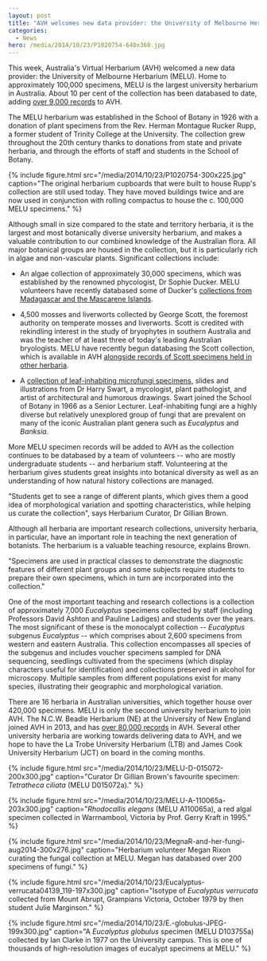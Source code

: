 ```yaml
---
layout: post
title: "AVH welcomes new data provider: the University of Melbourne Herbarium (MELU)"
categories: 
  - News
hero: /media/2014/10/23/P1020754-640x360.jpg
---
```


This week, Australia's Virtual Herbarium (AVH) welcomed a new data provider: the University of Melbourne Herbarium (MELU). Home to approximately 100,000 specimens, MELU is the largest university herbarium in Australia. About 10 per cent of the collection has been databased to date, adding [over 9,000 records](http://avh.ala.org.au/occurrences/search?q=collection_uid%3Aco64#tab_mapView) to AVH.

The MELU herbarium was established in the School of Botany in 1926 with a donation of plant specimens from the Rev. Herman Montague Rucker Rupp, a former student of Trinity College at the University. The collection grew throughout the 20th century thanks to donations from state and private herbaria, and through the efforts of staff and students in the School of Botany.

{% include figure.html 
    src="/media/2014/10/23/P1020754-300x225.jpg"
    caption="The original herbarium cupboards that were built to house Rupp's collection are still used today. They have moved buildings twice and are now used in conjunction with rolling compactus to house the c. 100,000 MELU specimens."
%}

Although small in size compared to the state and territory herbaria, it is the largest and most botanically diverse university herbarium, and makes a valuable contribution to our combined knowledge of the Australian flora. All major botanical groups are housed in the collection, but it is particularly rich in algae and non-vascular plants. Significant collections include:

-   An algae collection of approximately 30,000 specimens, which was established by the renowned phycologist, Dr Sophie Ducker. MELU volunteers have recently databased some of Ducker's [collections from Madagascar and the Mascarene Islands](http://bit.ly/1zezQha).

-   4,500 mosses and liverworts collected by George Scott, the foremost authority on temperate mosses and liverworts. Scott is credited with rekindling interest in the study of bryophytes in southern Australia and was the teacher of at least three of today's leading Australian bryologists. MELU have recently begun databasing the Scott collection, which is available in AVH [alongside records of Scott specimens held in other herbaria](http://bit.ly/1nrLFLF).

-   A [collection of leaf-inhabiting microfungi specimens](http://bit.ly/1ueH38L), slides and illustrations from Dr Harry Swart, a mycologist, plant pathologist, and artist of architectural and humorous drawings. Swart joined the School of Botany in 1966 as a Senior Lecturer. Leaf-inhabiting fungi are a highly diverse but relatively unexplored group of fungi that are prevalent on many of the iconic Australian plant genera such as *Eucalyptus* and *Banksia*.

More MELU specimen records will be added to AVH as the collection continues to be databased by a team of volunteers -- who are mostly undergraduate students -- and herbarium staff. Volunteering at the herbarium gives students great insights into botanical diversity as well as an understanding of how natural history collections are managed.

"Students get to see a range of different plants, which gives them a good idea of morphological variation and spotting characteristics, while helping us curate the collection", says Herbarium Curator, Dr Gillian Brown.

Although all herbaria are important research collections, university herbaria, in particular, have an important role in teaching the next generation of botanists. The herbarium is a valuable teaching resource, explains Brown.

"Specimens are used in practical classes to demonstrate the diagnostic features of different plant groups and some subjects require students to prepare their own specimens, which in turn are incorporated into the collection."

One of the most important teaching and research collections is a collection of approximately 7,000 *Eucalyptus* specimens collected by staff (including Professors David Ashton and Pauline Ladiges) and students over the years. The most significant of these is the monocalypt collection -- *Eucalyptus* subgenus *Eucalyptus* -- which comprises about 2,600 specimens from western and eastern Australia. This collection encompasses all species of the subgenus and includes voucher specimens sampled for DNA sequencing, seedlings cultivated from the specimens (which display characters useful for identification) and collections preserved in alcohol for microscopy. Multiple samples from different populations exist for many species, illustrating their geographic and morphological variation.

There are 16 herbaria in Australian universities, which together house over 420,000 specimens. MELU is only the second university herbarium to join AVH. The N.C.W. Beadle Herbarium (NE) at the University of New England joined AVH in 2013, and has [over 80,000 records](http://avh.ala.org.au/occurrences/search?q=collection_uid%3Aco65#tab_mapView) in AVH. Several other university herbaria are working towards delivering data to AVH, and we hope to have the La Trobe University Herbarium (LTB) and James Cook University Herbarium (JCT) on board in the coming months.

{% include figure.html 
    src="/media/2014/10/23/MELU-D-015072-200x300.jpg"
    caption="Curator Dr Gillian Brown's favourite specimen: <i>Tetratheca ciliata</i> (MELU D015072a)."
%}

{% include figure.html 
    src="/media/2014/10/23/MELU-A-110065a-203x300.jpg"
    caption="<i>Rhodocallis elegans</i> (MELU A110065a), a red algal specimen collected in Warrnambool, Victoria by Prof. Gerry Kraft in 1995."
%}

{% include figure.html 
    src="/media/2014/10/23/MegnaR-and-her-fungi-aug2014-300x276.jpg"
    caption="Herbarium volunteer Megan Rixon curating the fungal collection at MELU. Megan has databased over 200 specimens of fungi."
%}

{% include figure.html 
    src="/media/2014/10/23/Eucalyptus-verrucata04139_119-197x300.jpg"
    caption="Isotype of <i>Eucalyptus verrucata</i> collected from Mount Abrupt, Grampians Victoria, October 1979 by then student Julie Marginson."
%}

{% include figure.html 
    src="/media/2014/10/23/E.-globulus-JPEG-199x300.jpg"
    caption="A <i>Eucalyptus globulus</i> specimen (MELU D103755a) collected by Ian Clarke in 1977 on the University campus. This is one of thousands of high-resolution images of eucalypt specimens at MELU."
%}
